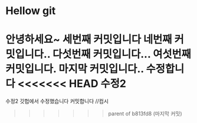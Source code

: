 # Hellow git
안녕하세요~
세번째 커밋입니다
네번째 커밋입니다..
다섯번째 커밋입니다...
여섯번째 커밋입니다.
마지막 커밋입니다..
수정합니다
<<<<<<< HEAD
수정2
=======
수정2
깃헙에서 수정했습니다 커밋합니다 //컴시
>>>>>>> parent of b813fd8 (마지막 커밋)
